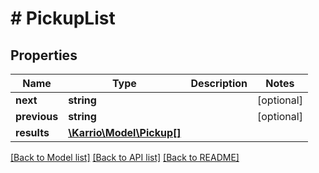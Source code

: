 # # PickupList

## Properties

Name | Type | Description | Notes
------------ | ------------- | ------------- | -------------
**next** | **string** |  | [optional]
**previous** | **string** |  | [optional]
**results** | [**\Karrio\Model\Pickup[]**](Pickup.md) |  |

[[Back to Model list]](../../README.md#models) [[Back to API list]](../../README.md#endpoints) [[Back to README]](../../README.md)
